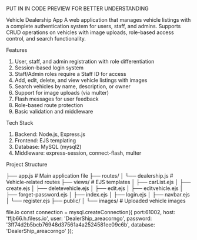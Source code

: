 PUT IN IN CODE PREVIEW FOR BETTER UNDERSTANDING

Vehicle Dealership App
A web application that manages vehicle listings with a complete authentication system for users, staff, and admins. Supports CRUD operations on vehicles with image uploads, role-based access control, and search functionality.

Features
1. User, staff, and admin registration with role differentiation
2. Session-based login system
3. Staff/Admin roles require a Staff ID for access
4. Add, edit, delete, and view vehicle listings with images
5. Search vehicles by name, description, or owner
6. Support for image uploads (via multer)
7. Flash messages for user feedback
8. Role-based route protection
9. Basic validation and middleware

Tech Stack
1. Backend: Node.js, Express.js
2. Frontend: EJS templating
3. Database: MySQL (mysql2)
4. Middleware: express-session, connect-flash, multer

Project Structure

├── app.js                   # Main application file
├── routes/
│   └── dealership.js        # Vehicle-related routes
├── views/                   # EJS templates
│   ├── carList.ejs
│   ├── create.ejs
│   ├── deletevehicle.ejs
│   ├── edit.ejs
│   ├── editvehicle.ejs
│   ├── forget-password.ejs
│   ├── index.ejs
│   ├── login.ejs
│   ├── navbar.ejs
│   └── register.ejs
├── public/
│   └── images/              # Uploaded vehicle images


file.io
const connection = mysql.createConnection({
    port:61002,
    host: 'ffjb66.h.filess.io',
    user: 'DealerShip_areacorngo',
    password: '3ff74d2b5bcb76948d37561a4a2524581ee09c6b',
    database: 'DealerShip_areacorngo'
});
